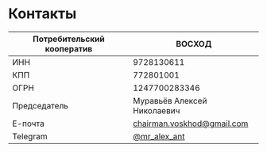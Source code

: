 # Контакты

|  Потребительский кооператив    |        ВОСХОД              |
|----------|------------------------------|
| ИНН      | 9728130611                   |
| КПП      | 772801001                    |
| ОГРН     | 1247700283346                |
| Председатель     | Муравьёв Алексей Николаевич                |
| Е-почта    | [chairman.voskhod@gmail.com](mailto:chairman.voskhod@gmail.com) |
| Telegram    | [@mr_alex_ant](telegram:/mr_alex_ant) |


<!-- [Подпишись на мой телеграм-канал :fontawesome-solid-paper-plane:](https://t.me/dao_ants){ .md-button } -->